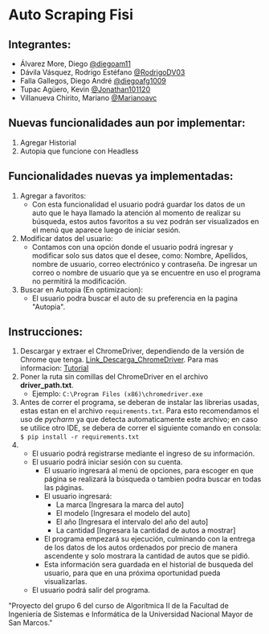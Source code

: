 # Auto Scraping Fisi

## Integrantes:
- Álvarez More, Diego [@diegoam11](https://github.com/diegoam11)
- Dávila Vásquez, Rodrigo Estéfano [@RodrigoDV03](https://github.com/RodrigoDV03)
- Falla Gallegos, Diego André [@diegoafg1009](https://github.com/diegoafg1009)
- Tupac Agüero, Kevin [@Jonathan101120](https://github.com/Jonathan101120)
- Villanueva Chirito, Mariano [@Marianoavc](https://github.com/Marianoavc)

## Nuevas funcionalidades aun por implementar:
1. Agregar Historial
2. Autopia que funcione con Headless

## Funcionalidades nuevas ya implementadas:
1. Agregar a favoritos:
      - Con esta funcionalidad el usuario podrá guardar los datos de un auto que le haya llamado la atención al momento de realizar su búsqueda, estos autos favoritos a su vez podrán ser visualizados en el menú que aparece luego de iniciar sesión.
2. Modificar datos del usuario:
     - Contamos con una opción donde el usuario podrá ingresar y modificar solo sus datos que el desee, como: Nombre, Apellidos, nombre de usuario, correo electrónico y contraseña. De ingresar un correo o nombre de usuario que ya se encuentre en uso el programa no permitirá la modificación.
3. Buscar en Autopia (En optimizacion):
     - El usuario podra buscar el auto de su preferencia en la pagina "Autopia".
          
## Instrucciones:
1. Descargar y extraer el ChromeDriver, dependiendo de la versión de Chrome que tenga. [Link_Descarga_ChromeDriver](https://chromedriver.chromium.org/downloads). Para mas informacion: [Tutorial](https://youtu.be/MCocyBNgPU0)
2. Poner la ruta sin comillas del ChromeDriver en el archivo **driver_path.txt**. 
     * Ejemplo: `C:\Program Files (x86)\chromedriver.exe`
3. Antes de correr el programa, se deberan de instalar las librerias usadas, estas estan en el archivo `requirements.txt`. Para esto recomendamos el uso de *pycharm* ya que detecta automaticamente este archivo; en caso se utilice otro IDE, se debera de correr el siguiente comando en consola: `$ pip install -r requirements.txt`
4.
     * El usuario podrá registrarse mediante el ingreso de su información.
     * El usuario podrá iniciar sesión con su cuenta.
          * El usuario ingresará al menú de opciones, para escoger en que página se realizará la búsqueda o tambien podra buscar en todas las páginas.
          * El usuario ingresará:
             * La marca [Ingresara la marca del auto]
             * El modelo [Ingresara el modelo del auto]
             * El año [Ingresara el intervalo del año del auto]
             * La cantidad [Ingresara la cantidad de autos a mostrar]
          * El programa empezará su ejecución, culminando con la entrega de los datos de los autos ordenados por precio de manera ascendente y solo mostrara la cantidad de autos que se pidió.
          * Esta información sera guardada en el historial de busqueda del usuario, para que en una próxima oportunidad pueda visualizarlas.
     * El usuario podrá salir del programa.


"Proyecto del grupo 6 del curso de Algorítmica II de la Facultad de Ingeniería de Sistemas e Informática de la Universidad Nacional Mayor de San Marcos."
